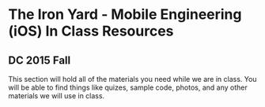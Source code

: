 # The Iron Yard - Mobile Engineering (iOS) In Class Resources
## DC 2015 Fall

This section will hold all of the materials you need while we are in class. You will be able to find things like quizes, sample code, photos, and any other materials we will use in class.
